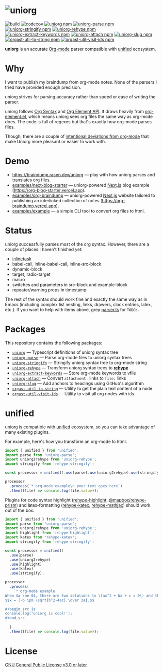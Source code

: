 # ![uniorg](./logo.svg)

[![build](https://github.com/rasendubi/uniorg/workflows/main/badge.svg)](https://github.com/rasendubi/uniorg/actions)
[![codecov](https://codecov.io/gh/rasendubi/uniorg/branch/master/graph/badge.svg?token=dMHp3L9b6D)](https://codecov.io/gh/rasendubi/uniorg)
[![uniorg npm](https://img.shields.io/npm/v/uniorg?label=uniorg)](https://www.npmjs.com/package/uniorg)
[![uniorg-parse npm](https://img.shields.io/npm/v/uniorg-parse?label=uniorg-parse)](https://www.npmjs.com/package/uniorg-parse)
[![uniorg-stringify npm](https://img.shields.io/npm/v/uniorg-stringify?label=uniorg-stringify)](https://www.npmjs.com/package/uniorg-stringify)
[![uniorg-rehype npm](https://img.shields.io/npm/v/uniorg-rehype?label=uniorg-rehype)](https://www.npmjs.com/package/uniorg-rehype)
[![uniorg-extract-keywords npm](https://img.shields.io/npm/v/uniorg-extract-keywords?label=uniorg-extract-keywords)](https://www.npmjs.com/package/uniorg-extract-keywords)
[![uniorg-attach npm](https://img.shields.io/npm/v/uniorg-attach?label=uniorg-attach)](https://www.npmjs.com/package/uniorg-attach)
[![uniorg-slug npm](https://img.shields.io/npm/v/uniorg-slug?label=uniorg-slug)](https://www.npmjs.com/package/uniorg-slug)
[![orgast-util-to-string npm](https://img.shields.io/npm/v/orgast-util-to-string?label=orgast-util-to-string)](https://www.npmjs.com/package/orgast-util-to-string)
[![orgast-util-visit-ids npm](https://img.shields.io/npm/v/orgast-util-visit-ids?label=orgast-util-visit-ids)](https://www.npmjs.com/package/orgast-util-visit-ids)

**uniorg** is an accurate [Org-mode](https://orgmode.org/) parser compatible with [unified](https://github.com/unifiedjs/unified) ecosystem.

# Why

I want to publish my braindump from org-mode notes. None of the parsers I tried have provided enough precision.

uniorg strives for parsing accuracy rather than speed or ease of writing the parser.

uniorg follows [Org Syntax][org-syntax] and [Org Element API][org-element-api]. It draws heavily from [org-element.el][org-element], which means uniorg sees org files the same way as org-mode does. The code is full of regexes but that's exactly how org-mode parses files.

Though, there are a couple of [intentional deviations from org-mode](./docs/deviations-from-org-mode.org) that make Uniorg more pleasant or easier to work with.

[org-syntax]: https://orgmode.org/worg/dev/org-syntax.html
[org-element-api]: https://orgmode.org/worg/dev/org-element-api.html
[org-element]: http://git.savannah.gnu.org/cgit/emacs.git/tree/lisp/org/org-element.el

# Demo

- https://braindump.rasen.dev/uniorg — play with how uniorg parses and translates org files.
- [examples/next-blog-starter](./examples/next-blog-starter) — uniorg-powered [Next.js][nextjs] blog example (https://org-blog-starter.vercel.app).
- [examples/org-braindump](./examples/org-braindump) — uniorg-powered [Next.js][nextjs] website tailored to publishing an interlinked collection of notes (https://org-braindump.vercel.app).
- [examples/example](./examples/example) — a simple CLI tool to convert org files to html.

[nextjs]: https://nextjs.org/

# Status

uniorg successfully parses most of the org syntax.
However, there are a couple of places I haven't finished yet:

- [inlinetask](http://git.savannah.gnu.org/cgit/emacs.git/tree/lisp/org/org-inlinetask.el)
- babel-call, inline-babel-call, inline-src-block
- dynamic-block
- target, radio-target
- macro
- switches and parameters in src-block and example-block
- repeater/warning props in timestamp

The rest of the syntax should work fine and exactly the same way as in Emacs (including complex list nesting, links, drawers, clock entries, latex, etc.). If you want to help with items above, grep [parser.ts](./packages/uniorg-parse/src/parser.ts) for `TODO:`.

# Packages

This repository contains the following packages:

- [`uniorg`][uniorg] — Typescript definitions of uniorg syntax tree
- [`uniorg-parse`][uniorg-parse] — Parse org-mode files to uniorg syntax trees
- [`uniorg-stringify`][uniorg-stringify] — Stringify uniorg syntax tree to org-mode string
- [`uniorg-rehype`][uniorg-rehype] — Transform uniorg syntax trees to [**rehype**](https://github.com/rehypejs/rehype)
- [`uniorg-extract-keywords`][uniorg-extract-keywords] — Store org-mode keywords to vfile
- [`uniorg-attach`][uniorg-attach] — Convert `attachment:` links to `file:` links
- [`uniorg-slug`][uniorg-slug] — Add anchors to headings using GitHub's algorithm
- [`orgast-util-to-string`][orgast-util-to-string] — Utility to get the plain text content of a node
- [`orgast-util-visit-ids`][orgast-util-visit-ids] — Utility to visit all org nodes with ids

[uniorg]: https://github.com/rasendubi/uniorg/tree/master/packages/uniorg
[uniorg-parse]: https://github.com/rasendubi/uniorg/tree/master/packages/uniorg-parse
[uniorg-stringify]: https://github.com/rasendubi/uniorg/tree/master/packages/uniorg-stringify
[uniorg-rehype]: https://github.com/rasendubi/uniorg/tree/master/packages/uniorg-rehype
[uniorg-extract-keywords]: https://github.com/rasendubi/uniorg/tree/master/packages/uniorg-extract-keywords
[uniorg-attach]: https://github.com/rasendubi/uniorg/tree/master/packages/uniorg-attach
[uniorg-slug]: https://github.com/rasendubi/uniorg/tree/master/packages/uniorg-slug
[orgast-util-to-string]: https://github.com/rasendubi/uniorg/tree/master/packages/orgast-util-to-string
[orgast-util-visit-ids]: https://github.com/rasendubi/uniorg/tree/master/packages/orgast-util-visit-ids

# unified

uniorg is compatible with [unified](https://github.com/unifiedjs/unified) ecosystem, so you can take advantage of many existing plugins.

For example, here's how you transform an org-mode to html.

```js
import { unified } from 'unified';
import parse from 'uniorg-parse';
import uniorg2rehype from 'uniorg-rehype';
import stringify from 'rehype-stringify';

const processor = unified().use(parse).use(uniorg2rehype).use(stringify);

processor
  .process(`* org-mode example\n your text goes here`)
  .then((file) => console.log(file.value));
```

Plugins for code syntax highlight ([rehype-highlight](https://github.com/rehypejs/rehype-highlight), [@mapbox/rehype-prism](https://github.com/mapbox/rehype-prism)) and latex-formatting ([rehype-katex](https://github.com/remarkjs/remark-math/tree/main/packages/rehype-katex), [rehype-mathjax](https://github.com/remarkjs/remark-math/tree/main/packages/rehype-mathjax)) should work out of the box:

```js
import { unified } from 'unified';
import parse from 'uniorg-parse';
import uniorg2rehype from 'uniorg-rehype';
import highlight from 'rehype-highlight';
import katex from 'rehype-katex';
import stringify from 'rehype-stringify';

const processor = unified()
  .use(parse)
  .use(uniorg2rehype)
  .use(highlight)
  .use(katex)
  .use(stringify);

processor
  .process(
    `* org-mode example
When $a \ne 0$, there are two solutions to \(ax^2 + bx + c = 0\) and they are
$$x = {-b \pm \sqrt{b^2-4ac} \over 2a}.$$

#+begin_src js
console.log('uniorg is cool!');
#+end_src
`
  )
  .then((file) => console.log(file.value));
```

# License

[GNU General Public License v3.0 or later](./LICENSE)
